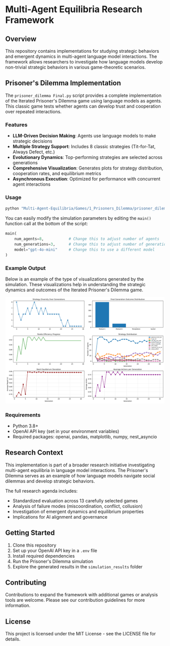 



# Multi-Agent Equilibria Research Framework

## Overview

This repository contains implementations for studying strategic behaviors and emergent dynamics in multi-agent language model interactions. The framework allows researchers to investigate how language models develop non-trivial strategic behaviors in various game-theoretic scenarios.

## Prisoner's Dilemma Implementation

The `prisoner_dilemma Final.py` script provides a complete implementation of the Iterated Prisoner's Dilemma game using language models as agents. This classic game tests whether agents can develop trust and cooperation over repeated interactions.

### Features

- **LLM-Driven Decision Making**: Agents use language models to make strategic decisions
- **Multiple Strategy Support**: Includes 8 classic strategies (Tit-for-Tat, Always Defect, etc.)
- **Evolutionary Dynamics**: Top-performing strategies are selected across generations
- **Comprehensive Visualization**: Generates plots for strategy distribution, cooperation rates, and equilibrium metrics
- **Asynchronous Execution**: Optimized for performance with concurrent agent interactions

### Usage

```bash
python "Multi-Agent-Equilibria/Games/1_Prisoners_Dilemma/prisoner_dilemma Final.py"
```

You can easily modify the simulation parameters by editing the `main()` function call at the bottom of the script:

```python
main(
    num_agents=8,           # Change this to adjust number of agents
    num_generations=3,      # Change this to adjust number of generations
    model="gpt-4o-mini"     # Change this to use a different model
)
```



### Example Output

Below is an example of the type of visualizations generated by the simulation. These visualizations help in understanding the strategic dynamics and outcomes of the Iterated Prisoner's Dilemma game.

![Research Metrics](Games/1_Prisoners_Dilemma/simulation_results/run_2025-03-24_18-34-55-30-Runs-with-64-Agents/research_metrics.png)



### Requirements

- Python 3.8+
- OpenAI API key (set in your environment variables)
- Required packages: openai, pandas, matplotlib, numpy, nest_asyncio

## Research Context

This implementation is part of a broader research initiative investigating multi-agent equilibria in language model interactions. The Prisoner's Dilemma serves as an example of how language models navigate social dilemmas and develop strategic behaviors.

The full research agenda includes:
- Standardized evaluation across 13 carefully selected games
- Analysis of failure modes (miscoordination, conflict, collusion)
- Investigation of emergent dynamics and equilibrium properties
- Implications for AI alignment and governance

## Getting Started

1. Clone this repository
2. Set up your OpenAI API key in a `.env` file
3. Install required dependencies
4. Run the Prisoner's Dilemma simulation
5. Explore the generated results in the `simulation_results` folder

## Contributing

Contributions to expand the framework with additional games or analysis tools are welcome. Please see our contribution guidelines for more information.

## License

This project is licensed under the MIT License - see the LICENSE file for details.
